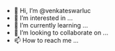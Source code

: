 - 👋 Hi, I’m @venkateswarluc
- 👀 I’m interested in ...
- 🌱 I’m currently learning ...
- 💞️ I’m looking to collaborate on ...
- 📫 How to reach me ...

<!---
venkateswarluc/venkateswarluc is a ✨ special ✨ repository because its `README.md` (this file) appears on your GitHub profile.
You can click the Preview link to take a look at your changes.
--->
